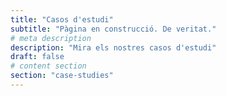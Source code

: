 ```yaml
---
title: "Casos d'estudi"
subtitle: "Pàgina en construcció. De veritat."
# meta description
description: "Mira els nostres casos d'estudi"
draft: false
# content section
section: "case-studies"
---
```


